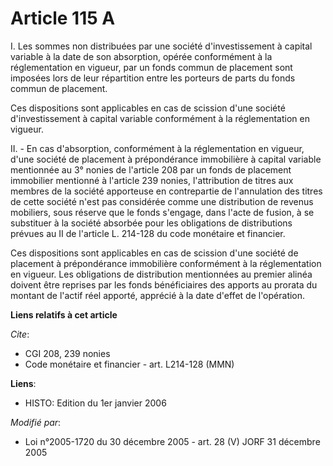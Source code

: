 # Article 115 A

I. Les sommes non distribuées par une société d'investissement à capital variable à la date de son absorption, opérée
conformément à la réglementation en vigueur, par un fonds commun de placement sont imposées lors de leur répartition entre
les porteurs de parts du fonds commun de placement.

Ces dispositions sont applicables en cas de scission d'une société d'investissement à capital variable conformément à la
réglementation en vigueur.

II. - En cas d'absorption, conformément à la réglementation en vigueur, d'une société de placement à prépondérance
immobilière à capital variable mentionnée au 3° nonies de l'article 208 par un fonds de placement immobilier mentionné à
l'article 239 nonies, l'attribution de titres aux membres de la société apporteuse en contrepartie de l'annulation des titres
de cette société n'est pas considérée comme une distribution de revenus mobiliers, sous réserve que le fonds s'engage, dans
l'acte de fusion, à se substituer à la société absorbée pour les obligations de distributions prévues au II de l'article L.
214-128 du code monétaire et financier.

Ces dispositions sont applicables en cas de scission d'une société de placement à prépondérance immobilière conformément à la
réglementation en vigueur. Les obligations de distribution mentionnées au premier alinéa doivent être reprises par les fonds
bénéficiaires des apports au prorata du montant de l'actif réel apporté, apprécié à la date d'effet de l'opération.

**Liens relatifs à cet article**

_Cite_:

  - CGI 208, 239 nonies
  - Code monétaire et financier - art. L214-128 (MMN)

**Liens**:

  - HISTO: Edition du 1er janvier 2006

_Modifié par_:

  - Loi n°2005-1720 du 30 décembre 2005 - art. 28 (V) JORF 31 décembre 2005

